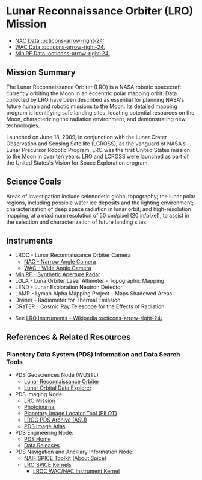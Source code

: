 # Lunar Reconnaissance Orbiter (LRO) Mission

<div class="grid cards" markdown>

- [NAC Data :octicons-arrow-right-24:](lroc-nac-data.md)
- [WAC Data :octicons-arrow-right-24:](lroc-wac-data.md)
- [MiniRF Data :octicons-arrow-right-24:](lro-minirf-data.md)

</div>

## Mission Summary

The Lunar Reconnaissance Orbiter (LRO) is a NASA robotic spacecraft currently orbiting the Moon in an eccentric polar mapping orbit. Data collected by LRO have been described as essential for planning NASA's future human and robotic missions to the Moon. Its detailed mapping program is identifying safe landing sites, locating potential resources on the Moon, characterizing the radiation environment, and demonstrating new technologies.

Launched on June 18, 2009, in conjunction with the Lunar Crater Observation and Sensing Satellite (LCROSS), as the vanguard of NASA's Lunar Precursor Robotic Program, LRO was the first United States mission to the Moon in over ten years. LRO and LCROSS were launched as part of the United States's Vision for Space Exploration program.

## Science Goals

Areas of investigation include selenodetic global topography; the lunar polar regions, including possible water ice deposits and the lighting environment; characterization of deep space radiation in lunar orbit; and high-resolution mapping, at a maximum resolution of 50 cm/pixel (20 in/pixel), to assist in the selection and characterization of future landing sites.

## Instruments

- LROC - Lunar Reconnaissance Orbiter Camera
    - [NAC - Narrow Angle Camera](lroc-nac-data.md)
    - [WAC - Wide Angle Camera](lroc-wac-data.md)
- [MiniRF - Synthetic Aperture Radar](lro-minirf-data.md)
- LOLA - Luna Orbiter Laser Altimeter - Topographic Mapping
- LEND - Lunar Exploration Neutron Detector
- LAMP - Lyman Alpha Mapping Project - Maps Shadowed Areas
- Diviner - Radiometer for Thermal Emission
- CRaTER - Cosmic Ray Telescope for the Effects of Radiation

<div class="grid cards" markdown>

-   See [LRO Instruments - Wikipedia :octicons-arrow-right-24:](https://en.wikipedia.org/wiki/Lunar_Reconnaissance_Orbiter#Instruments)

</div>

## References & Related Resources

### Planetary Data System (PDS) Information and Data Search Tools

- PDS Geosciences Node (WUSTL)
    - [Lunar Reconnaissance Orbiter](https://pds-geosciences.wustl.edu/missions/lro/default.htm)
    - [Lunar Orbital Data Explorer](http://ode.rsl.wustl.edu/moon/)
- PDS Imaging Node:
    - [LRO Mission](http://pds-imaging.jpl.nasa.gov/portal/lro_mission.html)
    - [Photojournal](http://photojournal.jpl.nasa.gov/mission/LRO)
    - [Planetary Image Locator Tool (PILOT)](http://pilot.wr.usgs.gov/index.php?view=map&target=moon)
    - [LROC PDS Archive (ASU)](https://pds.lroc.asu.edu/data/)
    - [PDS Image Atlas](https://pds-imaging.jpl.nasa.gov/search/?fq=ATLAS_MISSION_NAME%3A%22lunar%20reconnaissance%20orbiter%22&fq=ATLAS_INSTRUMENT_NAME%3Alroc&q=*%3A*)
- PDS Engineering Node:
    - [PDS Home](http://pds.nasa.gov/)
    - [Data Releases](https://pds.nasa.gov/datasearch/subscription-service/SS-Release.shtml)
- PDS Navigation and Ancillary Information Node:
    - [NAIF SPICE Toolkit](ftp://naif.jpl.nasa.gov/pub/naif/toolkit/) ([About Spice](https://naif.jpl.nasa.gov/naif/spiceconcept.html))
    - [LRO SPICE Kernels](https://naif.jpl.nasa.gov/pub/naif/pds/data/lro-l-spice-6-v1.0/lrosp_1000/)
        - [LROC WAC/NAC Instrument Kernel](https://naif.jpl.nasa.gov/pub/naif/pds/data/lro-l-spice-6-v1.0/lrosp_1000/data/ik/lro_lroc_v13.ti)